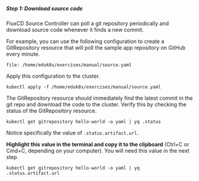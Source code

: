 ##### Step 1: Download source code

FluxCD Source Controller can poll a git repository periodically and download source code whenever it finds a new commit.

For example, you can use the following configuration to create a GitRepository resource that will poll the sample app repository on GitHub every minute.
```editor:open-file
file: /home/eduk8s/exercises/manual/source.yaml
```

Apply this configuration to the cluster.
```execute-1
kubectl apply -f /home/eduk8s/exercises/manual/source.yaml
```

The GitRepository resource should immediately find the latest commit in the git repo and download the code to the cluster.
Verify this by checking the status of the GitRepository resource.
```execute-1
kubectl get gitrepository hello-world -o yaml | yq .status
```

Notice specifically the value of `.status.artifact.url`.

**Highlight this value in the terminal and copy it to the clipboard** (Ctrl+C or Cmd+C, depending on your computer).
You will need this value in the next step.
```execute-1
kubectl get gitrepository hello-world -o yaml | yq .status.artifact.url
```
